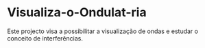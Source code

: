 # Visualiza-o-Ondulat-ria
Este projecto visa a possibilitar a visualização de ondas e estudar o conceito de interferências.
